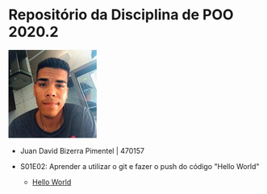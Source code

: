 # Repositório da Disciplina de POO 2020.2
<img src="foto.jpg" width="175">


- Juan David Bizerra Pimentel | 470157

- S01E02: Aprender a utilizar o git e fazer o push do código "Hello World"
    - [Hello World](Codigos_de_estudo\helloworld.java)